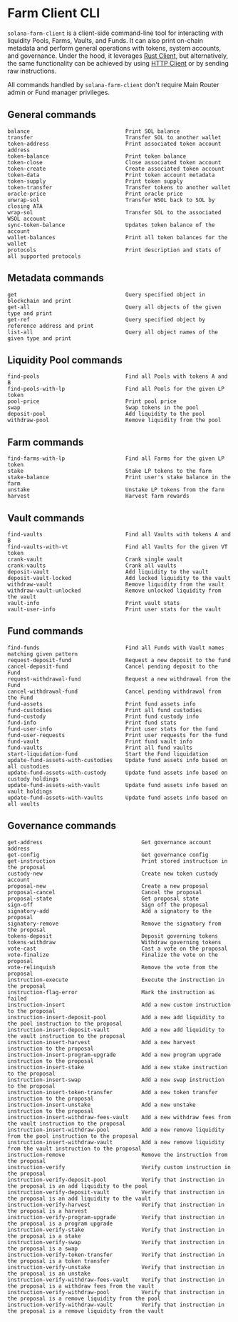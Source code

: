 # Farm Client CLI

`solana-farm-client` is a client-side command-line tool for interacting with liquidity Pools, Farms, Vaults, and Funds. It can also print on-chain metadata and perform general operations with tokens, system accounts, and governance.
Under the hood, it leverages [Rust Client](https://github.com/solana-labs/farms/blob/master/docs/rust_client.md), but alternatively, the same functionality can be achieved by using [HTTP Client](https://github.com/solana-labs/farms/blob/master/docs/http_client.md) or by sending raw instructions.

All commands handled by `solana-farm-client` don't require Main Router admin or Fund manager privileges.

## General commands

    balance                              Print SOL balance
    transfer                             Transfer SOL to another wallet
    token-address                        Print associated token account address
    token-balance                        Print token balance
    token-close                          Close associated token account
    token-create                         Create associated token account
    token-data                           Print token account metadata
    token-supply                         Print token supply
    token-transfer                       Transfer tokens to another wallet
    oracle-price                         Print oracle price
    unwrap-sol                           Transfer WSOL back to SOL by closing ATA
    wrap-sol                             Transfer SOL to the associated WSOL account
    sync-token-balance                   Updates token balance of the account
    wallet-balances                      Print all token balances for the wallet
    protocols                            Print description and stats of all supported protocols

## Metadata commands

    get                                  Query specified object in blockchain and print
    get-all                              Query all objects of the given type and print
    get-ref                              Query specified object by reference address and print
    list-all                             Query all object names of the given type and print

## Liquidity Pool commands

    find-pools                           Find all Pools with tokens A and B
    find-pools-with-lp                   Find all Pools for the given LP token
    pool-price                           Print pool price
    swap                                 Swap tokens in the pool
    deposit-pool                         Add liquidity to the pool
    withdraw-pool                        Remove liquidity from the pool

## Farm commands

    find-farms-with-lp                   Find all Farms for the given LP token
    stake                                Stake LP tokens to the farm
    stake-balance                        Print user's stake balance in the farm
    unstake                              Unstake LP tokens from the farm
    harvest                              Harvest farm rewards

## Vault commands

    find-vaults                          Find all Vaults with tokens A and B
    find-vaults-with-vt                  Find all Vaults for the given VT token
    crank-vault                          Crank single vault
    crank-vaults                         Crank all vaults
    deposit-vault                        Add liquidity to the vault
    deposit-vault-locked                 Add locked liquidity to the vault
    withdraw-vault                       Remove liquidity from the vault
    withdraw-vault-unlocked              Remove unlocked liquidity from the vault
    vault-info                           Print vault stats
    vault-user-info                      Print user stats for the vault

## Fund commands

    find-funds                           Find all Funds with Vault names matching given pattern
    request-deposit-fund                 Request a new deposit to the fund
    cancel-deposit-fund                  Cancel pending deposit to the Fund
    request-withdrawal-fund              Request a new withdrawal from the Fund
    cancel-withdrawal-fund               Cancel pending withdrawal from the Fund
    fund-assets                          Print fund assets info
    fund-custodies                       Print all fund custodies
    fund-custody                         Print fund custody info
    fund-info                            Print fund stats
    fund-user-info                       Print user stats for the fund
    fund-user-requests                   Print user requests for the fund
    fund-vault                           Print fund vault info
    fund-vaults                          Print all fund vaults
    start-liquidation-fund               Start the Fund liquidation
    update-fund-assets-with-custodies    Update fund assets info based on all custodies
    update-fund-assets-with-custody      Update fund assets info based on custody holdings
    update-fund-assets-with-vault        Update fund assets info based on vault holdings
    update-fund-assets-with-vaults       Update fund assets info based on all vaults

## Governance commands

    get-address                               Get governance account address
    get-config                                Get governance config
    get-instruction                           Print stored instruction in the proposal
    custody-new                               Create new token custody account
    proposal-new                              Create a new proposal
    proposal-cancel                           Cancel the proposal
    proposal-state                            Get proposal state
    sign-off                                  Sign off the proposal
    signatory-add                             Add a signatory to the proposal
    signatory-remove                          Remove the signatory from the proposal
    tokens-deposit                            Deposit governing tokens
    tokens-withdraw                           Withdraw governing tokens
    vote-cast                                 Cast a vote on the proposal
    vote-finalize                             Finalize the vote on the proposal
    vote-relinquish                           Remove the vote from the proposal
    instruction-execute                       Execute the instruction in the proposal
    instruction-flag-error                    Mark the instruction as failed
    instruction-insert                        Add a new custom instruction to the proposal
    instruction-insert-deposit-pool           Add a new add liquidity to the pool instruction to the proposal
    instruction-insert-deposit-vault          Add a new add liquidity to the vault instruction to the proposal
    instruction-insert-harvest                Add a new harvest instruction to the proposal
    instruction-insert-program-upgrade        Add a new program upgrade instruction to the proposal
    instruction-insert-stake                  Add a new stake instruction to the proposal
    instruction-insert-swap                   Add a new swap instruction to the proposal
    instruction-insert-token-transfer         Add a new token transfer instruction to the proposal
    instruction-insert-unstake                Add a new unstake instruction to the proposal
    instruction-insert-withdraw-fees-vault    Add a new withdraw fees from the vault instruction to the proposal
    instruction-insert-withdraw-pool          Add a new remove liquidity from the pool instruction to the proposal
    instruction-insert-withdraw-vault         Add a new remove liquidity from the vault instruction to the proposal
    instruction-remove                        Remove the instruction from the proposal
    instruction-verify                        Verify custom instruction in the proposal
    instruction-verify-deposit-pool           Verify that instruction in the proposal is an add liquidity to the pool
    instruction-verify-deposit-vault          Verify that instruction in the proposal is an add liquidity to the vault
    instruction-verify-harvest                Verify that instruction in the proposal is a harvest
    instruction-verify-program-upgrade        Verify that instruction in the proposal is a program upgrade
    instruction-verify-stake                  Verify that instruction in the proposal is a stake
    instruction-verify-swap                   Verify that instruction in the proposal is a swap
    instruction-verify-token-transfer         Verify that instruction in the proposal is a token transfer
    instruction-verify-unstake                Verify that instruction in the proposal is an unstake
    instruction-verify-withdraw-fees-vault    Verify that instruction in the proposal is a withdraw fees from the vault
    instruction-verify-withdraw-pool          Verify that instruction in the proposal is a remove liquidity from the pool
    instruction-verify-withdraw-vault         Verify that instruction in the proposal is a remove liquidity from the vault
